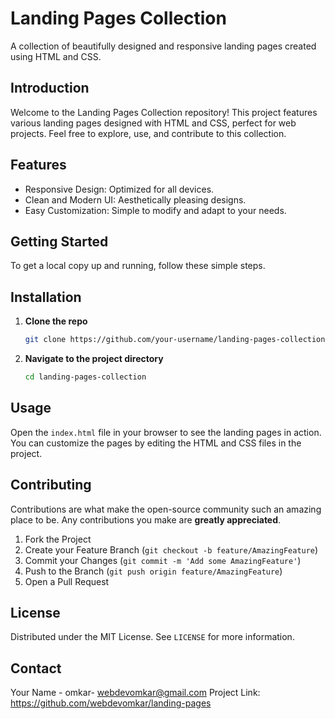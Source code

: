 # Landing Pages Collection

A collection of beautifully designed and responsive landing pages created using HTML and CSS.


## Introduction
Welcome to the Landing Pages Collection repository! This project features various landing pages designed with HTML and CSS, perfect for web projects. Feel free to explore, use, and contribute to this collection.

## Features
- Responsive Design: Optimized for all devices.
- Clean and Modern UI: Aesthetically pleasing designs.
- Easy Customization: Simple to modify and adapt to your needs.

## Getting Started
To get a local copy up and running, follow these simple steps.

## Installation
1. **Clone the repo**
    ```sh
    git clone https://github.com/your-username/landing-pages-collection.git
    ```
2. **Navigate to the project directory**
    ```sh
    cd landing-pages-collection
    ```

## Usage
Open the `index.html` file in your browser to see the landing pages in action. You can customize the pages by editing the HTML and CSS files in the project.

## Contributing
Contributions are what make the open-source community such an amazing place to be. Any contributions you make are **greatly appreciated**.

1. Fork the Project
2. Create your Feature Branch (`git checkout -b feature/AmazingFeature`)
3. Commit your Changes (`git commit -m 'Add some AmazingFeature'`)
4. Push to the Branch (`git push origin feature/AmazingFeature`)
5. Open a Pull Request

## License
Distributed under the MIT License. See `LICENSE` for more information.

## Contact
Your Name - omkar- webdevomkar@gmail.com
Project Link: https://github.com/webdevomkar/landing-pages
